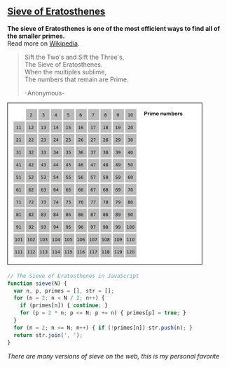 ## [Sieve of Eratosthenes](http://terencewestphal.github.io/js-demo/sieve/)

**The sieve of Eratosthenes is one of the most efficient ways to find all of the smaller primes.**  
Read more on [Wikipedia](https://en.wikipedia.org/wiki/Sieve_of_Eratosthenes).  

> Sift the Two's and Sift the Three's,  
> The Sieve of Eratosthenes.  
> When the multiples sublime,  
> The numbers that remain are Prime.  
> 
> -Anonymous-  

![img](/sieve/Sieve_of_Eratosthenes_animation.gif)  

```js
// The Sieve of Eratosthenes in JavaScript
function sieve(N) {
  var n, p, primes = [], str = [];
  for (n = 2; n < N / 2; n++) {
    if (primes[n]) { continue; }
    for (p = 2 * n; p <= N; p += n) { primes[p] = true; }
  }
  for (n = 2; n <= N; n++) { if (!primes[n]) str.push(n); }
  return str.join(', ');
}
```
*There are many versions of sieve on the web, this is my personal favorite*

